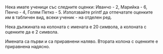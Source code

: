 Нека имате ученици със следните оценки: Иванчо - 2, Марийка - 6, Пенчо - 4,
Голям Петко - 5. Използвайте printf да отпечатате оценките им в табличен вид,
всеки ученик - на отделен ред.

Нека дължината на колоната с имената е 20 символа, а колоната с оценките
да е 2 символа.

Имената са първи и са приравнени наляво. Втората колона с оценките е
приравнена надясно.
